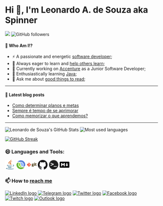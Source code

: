 # Hi 👋, I'm Leonardo A. de Souza aka Spinner

![](https://komarev.com/ghpvc/?username=SpinnerZ&style=plastic&label=Profile+views+since+feb/21)
![GitHub followers](https://img.shields.io/github/followers/SpinnerZ?label=Followers&style=plastic)

#### 🤔 Who Am I!?

- ⚡️ A passionate and energetic [software developer](https://www.linkedin.com/in/lsouza42/);
- 🚀 Always eager to learn and [help others learn](https://spinnerzl.wordpress.com/);
- 🔭 Currently working on [Accenture](https://www.accenture.com/br-pt) as a Junior Software Developer;
- 🌱 Enthusiastically learning [Java](https://www.udemy.com/course/java-curso-completo/);
- 💬 Ask me about [good things to read](https://getpocket.com/@724d1p42T3585g372aA59f1A7bg0Tc020GdT91b8e8La64h78b223iDba79QJ180);

---

#### 📕 Latest blog posts

<!-- BLOG-POST-LIST:START -->

- [Como determinar planos e metas](https://spinnerzl.wordpress.com/2020/10/11/como-determinar-planos-e-metas/)
- [Sempre é tempo de se aprimorar](https://spinnerzl.wordpress.com/2020/06/19/sempre-e-tempo-de-se-aprimorar/)
- [Como memorizar o que aprendemos?](https://spinnerzl.wordpress.com/2020/06/15/como-memorizar-o-que-aprendemos/)
<!-- BLOG-POST-LIST:END -->

---

<p float="left">
  <img src="https://github-readme-stats.vercel.app/api?username=SpinnerZ&count_private=true&show_icons=true&theme=vue" alt="Leonardo de Souza's GitHub Stats"/>
  <img src="https://github-readme-stats.vercel.app/api/top-langs/?username=SpinnerZ&layout=compact" alt="Most used languages"/>
</p>

[![GitHub Streak](https://github-readme-streak-stats.herokuapp.com/?user=SpinnerZ)](https://github.com/DenverCoder1/github-readme-streak-stats)

### 😄 Languages and Tools:

<img height="32" width="32" src="https://raw.githubusercontent.com/github/explore/80688e429a7d4ef2fca1e82350fe8e3517d3494d/topics/java/java.png" alt="Java"/>
<img height="32" width="32" src="https://raw.githubusercontent.com/github/explore/80688e429a7d4ef2fca1e82350fe8e3517d3494d/topics/clojure/clojure.png" alt="Clojure"/> <img height="32" width="32" src="https://raw.githubusercontent.com/github/explore/80688e429a7d4ef2fca1e82350fe8e3517d3494d/topics/git/git.png" alt="Git"/>
<img height="32" width="32" src="https://raw.githubusercontent.com/github/explore/78df643247d429f6cc873026c0622819ad797942/topics/github/github.png" alt="GitHub"/>
<img height="32" width="32" src="https://raw.githubusercontent.com/github/explore/80688e429a7d4ef2fca1e82350fe8e3517d3494d/topics/terminal/terminal.png" alt="Terminal"/> <img height="32" width="32" src="https://raw.githubusercontent.com/github/explore/80688e429a7d4ef2fca1e82350fe8e3517d3494d/topics/markdown/markdown.png" alt="Markdown"/>

### 📫 How to [reach me](https://lsouza.sleek.page)

<a href="https://www.linkedin.com/in/lsouza42/"><img height="32" width="32" src="https://cdn.jsdelivr.net/npm/simple-icons@v3/icons/linkedin.svg" alt="LinkedIn logo"/></a>
<a href="http://t.me/SpinnerZ"><img height="32" width="32" src="https://cdn.jsdelivr.net/npm/simple-icons@v3/icons/telegram.svg" alt="Telegram logo"/></a>
<a href="https://twitter.com/spinnerzl"><img height="32" width="32" src="https://cdn.jsdelivr.net/npm/simple-icons@v3/icons/twitter.svg" alt="Twitter logo"/></a>
<a href="https://www.facebook.com/leonardo.almeida.9231"><img height="32" width="32" src="https://cdn.jsdelivr.net/npm/simple-icons@v3/icons/facebook.svg" alt="Facebook logo"/></a>
<a href="https://www.twitch.tv/spinnerzl"><img height="32" width="32" src="https://cdn.jsdelivr.net/npm/simple-icons@v3/icons/twitch.svg" alt="Twitch logo"/></a>
<a href="mailto:leonardo.a.a.souza@outlook.com"><img height="32" width="32" src="https://simpleicons.org/icons/microsoftoutlook.svg" alt="Outlook logo" /></a>
